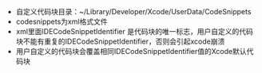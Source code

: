 - 自定义代码块目录：~/Library/Developer/Xcode/UserData/CodeSnippets 
- codesnippets为xml格式文件
- xml里面IDECodeSnippetIdentifier 是代码块的唯一标志，用户自定义的代码块不能有重复的IDECodeSnippetIdentifier，否则会引起xcode崩溃
- 用户自定义的代码块会覆盖相同IDECodeSnippetIdentifier值的Xcode默认代码块